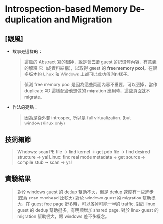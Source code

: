 # Introspection-based Memory De-duplication and Migration

## [跟風]

- 故事是這樣的：

    > 這篇的 Abstract 寫的很神，說是會去讀 guest 的記憶體內容，有意義的解釋
    > 它（成資料結構），以取得 guest 的 **free memory pool**。在很多版本的
    > Linux 和 Windows 上都可以成功偵測的樣子。

    > 偵測 free memory pool 是因為這些頁面內容不重要，可以丟掉，當作 duplicate XD
    > 這樣配合他想做的 migration 應用時，這些頁面就不 migrate。

- 作法的亮點：

    > 因為是從外部 introspec, 所以是 full virtualization. (but windows/linux only)

## 技術細節

> Windows: scan PE file -> find kernel -> get pdb file -> find desired structure -> ya!
> Linux: find real mode metadata -> get source -> compile stub -> scan -> ya!

## 實驗結果

> 對於 windows guest 的 dedup 幫助不大，但是 dedup 速度有一些進步 (因為 scan overhead 比較大)
> 對於 windows guest 的 migration 幫助很大，在 guest free page 挺多時，可以省掉可能一半的 traffic.
> 對於 linux guest 的 dedup 幫助挺多，有明顯增加 shared page.
> 對於 linux guest 的 migration 幫助很大，跟 windows 差不多概念。

